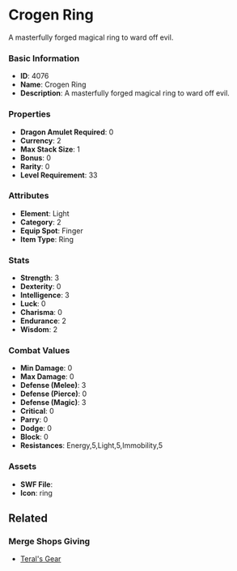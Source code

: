 # Crogen Ring

A masterfully forged magical ring to ward off evil.

### Basic Information

- **ID**: 4076
- **Name**: Crogen Ring
- **Description**: A masterfully forged magical ring to ward off evil.

### Properties

- **Dragon Amulet Required**: 0
- **Currency**: 2
- **Max Stack Size**: 1
- **Bonus**: 0
- **Rarity**: 0
- **Level Requirement**: 33

### Attributes

- **Element**: Light
- **Category**: 2
- **Equip Spot**: Finger
- **Item Type**: Ring

### Stats

- **Strength**: 3
- **Dexterity**: 0
- **Intelligence**: 3
- **Luck**: 0
- **Charisma**: 0
- **Endurance**: 2
- **Wisdom**: 2

### Combat Values

- **Min Damage**: 0
- **Max Damage**: 0
- **Defense (Melee)**: 3
- **Defense (Pierce)**: 0
- **Defense (Magic)**: 3
- **Critical**: 0
- **Parry**: 0
- **Dodge**: 0
- **Block**: 0
- **Resistances**: Energy,5,Light,5,Immobility,5

### Assets

- **SWF File**: 
- **Icon**: ring

## Related

### Merge Shops Giving

- [Teral's Gear](../merge-shops/67-teral-s-gear.md)

